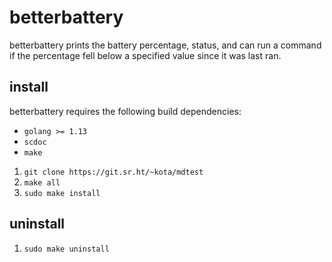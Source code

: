 # betterbattery

betterbattery prints the battery percentage, status, and can run a command if
the percentage fell below a specified value since it was last ran.

## install

betterbattery requires the following build dependencies:

- `golang >= 1.13`
- `scdoc`
- `make`

1. `git clone https://git.sr.ht/~kota/mdtest`
2. `make all`
3. `sudo make install`

## uninstall

1. `sudo make uninstall`
